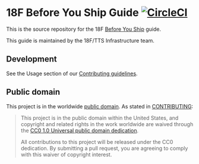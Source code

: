 # 18F Before You Ship Guide [![CircleCI](https://circleci.com/gh/18F/before-you-ship.svg?style=svg)](https://circleci.com/gh/18F/before-you-ship)

This is the source repository for the 18F [Before You Ship](https://before-you-ship.18f.gov/) guide.

This guide is maintained by the 18F/TTS Infrastructure team.

## Development

See the Usage section of our [Contributing guidelines](https://github.com/18F/before-you-ship/blob/master/CONTRIBUTING.md#usage).

## Public domain

This project is in the worldwide [public domain](LICENSE.md). As stated in [CONTRIBUTING](CONTRIBUTING.md):

> This project is in the public domain within the United States, and copyright and related rights in the work worldwide are waived through the [CC0 1.0 Universal public domain dedication](https://creativecommons.org/publicdomain/zero/1.0/).
>
> All contributions to this project will be released under the CC0 dedication. By submitting a pull request, you are agreeing to comply with this waiver of copyright interest.
